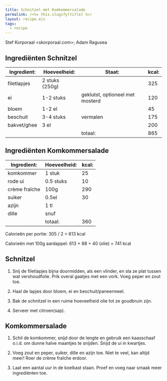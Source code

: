 ```yaml
---
title: Schnitzel met Komkommersalade
permalink: /<%= this.slugify(title) %>/
layout: recipe.ejs
tags:
  - recipe
---
```


Stef Korporaal <skorporaal.com>; Adam Ragusea

## Ingrediënten Schnitzel

| Ingredient: | Hoeveelheid:   | Staat:                          | kcal: |
| ----------- | -------------- | ------------------------------- | ----- |
| filetlapjes | 2 stuks (250g) |                                 | 325   |
| ei          | 1-2 stuks      | geklutst, optioneel met mosterd | 120   |
| bloem       | 1-2 el         |                                 | 45    |
| beschuit    | 3-4 stuks      | vermalen                        | 175   |
| bakvet/ghee | 3 el           |                                 | 200   |
|             |                | totaal:                         | 865   |

## Ingrediënten Komkommersalade

| Ingredient:   | Hoeveelheid: | kcal: |
| ------------- | ------------ | ----- |
| komkommer     | 1 stuk       | 25    |
| rode ui       | 0.5 stuks    | 10    |
| crème fraîche | 100g         | 290   |
| suiker        | 0.5el        | 30    |
| azijn         | 1 tl         |       |
| dille         | snuf         |       |
|               | totaal:      | 360   |

Calorieën per portie: 305 / 2 = 613 kcal

Calorieën met 100g aardappel: 613 + 88 + 40 (olie) = 741 kcal

## Schnitzel

1. Snij de filetlapjes bijna doormidden, als een vlinder, en sla ze plat tussen wat vershoudfolie. Prik overal gaatjes met een vork. Voeg peper en zout toe.

1. Haal de lapjes door bloem, ei en beschuit/paneermeel.

1. Bak de schnitzel in een ruime hoeveelheid olie tot ze goudbruin zijn.

1. Serveer met citroen(sap).

## Komkommersalade

1. Schil de komkommer, snijd door de lengte en gebruik een kaasschaaf o.i.d. om dunne halve maantjes te snijden. Snijd de ui in kwartjes.

1. Voeg zout en peper, suiker, dille en azijn toe. Niet te veel, kan altijd meer! Roer de crème fraîche erdoor.

1. Laat een aantal uur in de koelkast staan. Proef en voeg naar smaak meer ingrediënten toe.
